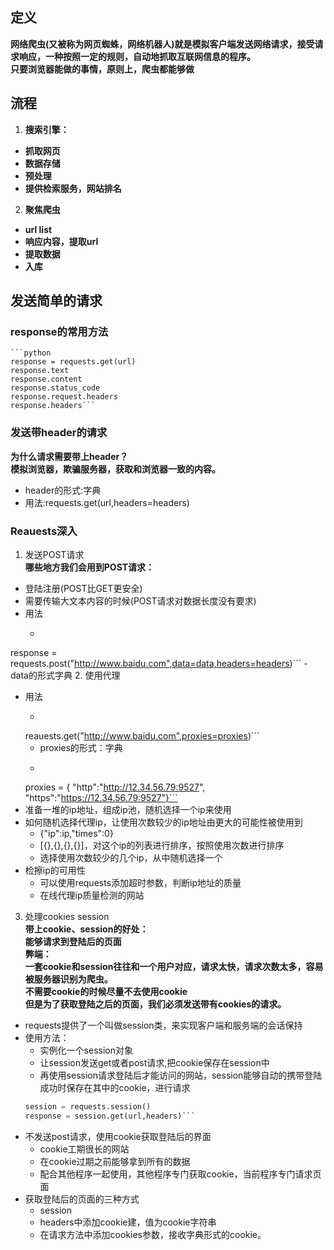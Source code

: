 ## 定义  
**网络爬虫(又被称为网页蜘蛛，网络机器人)就是模拟客户端发送网络请求，接受请求响应，一种按照一定的规则，自动地抓取互联网信息的程序。  
只要浏览器能做的事情，原则上，爬虫都能够做**
## 流程
1. **搜索引擎：**
- **抓取网页**
- **数据存储**
- **预处理**
- **提供检索服务，网站排名**
2. **聚焦爬虫**
- **url list**
- **响应内容，提取url**
- **提取数据**
- **入库**
## 发送简单的请求
### response的常用方法
	```python
	response = requests.get(url)
	response.text
	response.content
	response.status_code
	response.request.headers
	response.headers```  
### 发送带header的请求
**为什么请求需要带上header？  
模拟浏览器，欺骗服务器，获取和浏览器一致的内容。**
- header的形式:字典
- 用法:requests.get(url,headers=headers)
### Reauests深入
1. 发送POST请求  
**哪些地方我们会用到POST请求：**
- 登陆注册(POST比GET更安全)
- 需要传输大文本内容的时候(POST请求对数据长度没有要求)
- 用法
	- ```python
 response = requests.post("http://www.baidu.com",data=data,headers=headers)```
    - data的形式字典
2. 使用代理
- 用法
	- ```python
    reauests.get("http://www.baidu.com",proxies=proxies)```
    - proxies的形式：字典
    - ```python
    proxies = {
    	"http":"http://12.34.56.79:9527",
        "https":"https://12.34.56.79:9527"}```
- 准备一堆的ip地址，组成ip池，随机选择一个ip来使用
- 如何随机选择代理ip，让使用次数较少的ip地址由更大的可能性被使用到
	- {"ip":ip,"times":0}
    - [{},{},{},{}]，对这个ip的列表进行排序，按照使用次数进行排序
    - 选择使用次数较少的几个ip，从中随机选择一个
- 检擦ip的可用性
	- 可以使用requests添加超时参数，判断ip地址的质量
    - 在线代理ip质量检测的网站
3. 处理cookies session  
**带上cookie、session的好处：  
能够请求到登陆后的页面  
弊端：  
一套cookie和session往往和一个用户对应，请求太快，请求次数太多，容易被服务器识别为爬虫。  
不需要cookie的时候尽量不去使用cookie  
但是为了获取登陆之后的页面，我们必须发送带有cookies的请求。**
- requests提供了一个叫做session类，来实现客户端和服务端的会话保持
- 使用方法：
	- 实例化一个session对象
    - 让session发送get或者post请求,把cookie保存在session中
    - 再使用session请求登陆后才能访问的网站，session能够自动的携带登陆成功时保存在其中的cookie，进行请求
    ```python
    session = requests.session()
    response = session.get(url,headers)```
- 不发送post请求，使用cookie获取登陆后的界面
	- cookie工期很长的网站
    - 在cookie过期之前能够拿到所有的数据
    - 配合其他程序一起使用，其他程序专门获取cookie，当前程序专门请求页面
- 获取登陆后的页面的三种方式
	- session
    - headers中添加cookie建，值为cookie字符串
    - 在请求方法中添加cookies参数，接收字典形式的cookie。
